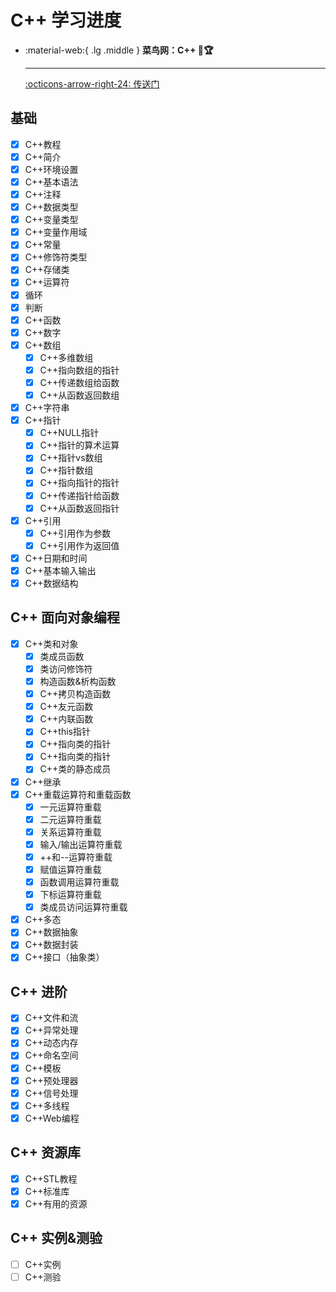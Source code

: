 # C++ 学习进度

<div class="grid cards" markdown>

-   :material-web:{ .lg .middle } __菜鸟网：C++ 🎯🏆__

    ---

    [:octicons-arrow-right-24: <a href="https://www.runoob.com/cplusplus/cpp-tutorial.html" target="_blank"> 传送门 </a>](#)

</div>

## 基础
- [x] C++教程
- [x] C++简介
- [x] C++环境设置
- [x] C++基本语法
- [x] C++注释
- [x] C++数据类型
- [x] C++变量类型
- [x] C++变量作用域
- [x] C++常量
- [x] C++修饰符类型
- [x] C++存储类
- [x] C++运算符
- [x] 循环
- [x] 判断
- [x] C++函数
- [x] C++数字
- [x] C++数组
  - [x] C++多维数组
  - [x] C++指向数组的指针
  - [x] C++传递数组给函数
  - [x] C++从函数返回数组
- [x] C++字符串
- [x] C++指针
  - [x] C++NULL指针
  - [x] C++指针的算术运算
  - [x] C++指针vs数组
  - [x] C++指针数组
  - [x] C++指向指针的指针
  - [x] C++传递指针给函数
  - [x] C++从函数返回指针
- [x] C++引用
  - [x] C++引用作为参数
  - [x] C++引用作为返回值
- [x] C++日期和时间
- [x] C++基本输入输出
- [x] C++数据结构

## C++ 面向对象编程
- [x] C++类和对象
  - [x] 类成员函数
  - [x] 类访问修饰符
  - [x] 构造函数&析构函数
  - [x] C++拷贝构造函数
  - [x] C++友元函数
  - [x] C++内联函数
  - [x] C++this指针
  - [x] C++指向类的指针
  - [x] C++指向类的指针
  - [x] C++类的静态成员
- [x] C++继承
- [x] C++重载运算符和重载函数
  - [x] 一元运算符重载
  - [x] 二元运算符重载
  - [x] 关系运算符重载
  - [x] 输入/输出运算符重载
  - [x] ++和--运算符重载
  - [x] 赋值运算符重载
  - [x] 函数调用运算符重载
  - [x] 下标运算符重载
  - [x] 类成员访问运算符重载
- [x] C++多态
- [x] C++数据抽象
- [x] C++数据封装
- [x] C++接口（抽象类）

## C++ 进阶
- [x] C++文件和流
- [x] C++异常处理
- [x] C++动态内存
- [x] C++命名空间
- [x] C++模板
- [x] C++预处理器
- [x] C++信号处理
- [x] C++多线程
- [x] C++Web编程

## C++ 资源库
- [x] C++STL教程
- [x] C++标准库
- [x] C++有用的资源

## C++ 实例&测验
- [ ] C++实例
- [ ] C++测验